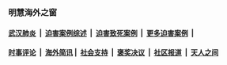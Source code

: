 
### 明慧海外之窗

####  [武汉肺炎](indexes/365.md?t=03261600) &nbsp;|&nbsp;  [迫害案例综述](indexes/328.md?t=03261600) &nbsp;|&nbsp; [迫害致死案例](indexes/277.md?t=03261600)  &nbsp;|&nbsp; [更多迫害案例](indexes/81.md?t=03261600)  &nbsp;|&nbsp; 
####  [时事评论](indexes/19.md?t=03261600) &nbsp;|&nbsp; [海外简讯](indexes/245.md?t=03261600)&nbsp;|&nbsp;  [社会支持](indexes/140.md?t=03261600) &nbsp;|&nbsp; [褒奖决议](indexes/282.md?t=03261600) &nbsp;|&nbsp; [社区报道](indexes/91.md?t=03261600)  &nbsp;|&nbsp; [天人之间](indexes/78.md?t=03261600) 

